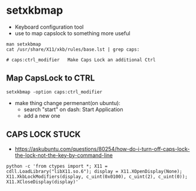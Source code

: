 # setxkbmap

- Keyboard configuration tool
- use to map capslock to something more useful


```shell
man setxkbmap
cat /usr/share/X11/xkb/rules/base.lst | grep caps:

# caps:ctrl_modifier   Make Caps Lock an additional Ctrl
```

## Map CapsLock to CTRL


```shell
setxkbmap -option caps:ctrl_modifier
```

* make thing change permenant(on ubuntu):
  - search "start" on dash: Start Application
  - add a new one

## CAPS LOCK STUCK

-  https://askubuntu.com/questions/80254/how-do-i-turn-off-caps-lock-the-lock-not-the-key-by-command-line

```shell
python -c 'from ctypes import *; X11 = cdll.LoadLibrary("libX11.so.6"); display = X11.XOpenDisplay(None); X11.XkbLockModifiers(display, c_uint(0x0100), c_uint(2), c_uint(0)); X11.XCloseDisplay(display)'
```
